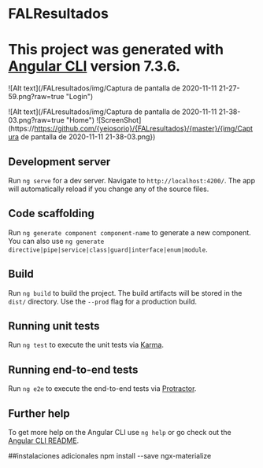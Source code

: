 
# FALResultados

This project was generated with [Angular CLI](https://github.com/angular/angular-cli) version 7.3.6.
=======

![Alt text](/FALresultados/img/Captura de pantalla de 2020-11-11 21-27-59.png?raw=true "Login") 

![Alt text](/FALresultados/img/Captura de pantalla de 2020-11-11 21-38-03.png?raw=true "Home") 
![ScreenShot](https://https://github.com/{yeiosorio}/{FALresultados}/{master}/{img/Captura de pantalla de 2020-11-11 21-38-03.png}) 

## Development server

Run `ng serve` for a dev server. Navigate to `http://localhost:4200/`. The app will automatically reload if you change any of the source files.

## Code scaffolding

Run `ng generate component component-name` to generate a new component. You can also use `ng generate directive|pipe|service|class|guard|interface|enum|module`.

## Build

Run `ng build` to build the project. The build artifacts will be stored in the `dist/` directory. Use the `--prod` flag for a production build.

## Running unit tests

Run `ng test` to execute the unit tests via [Karma](https://karma-runner.github.io).

## Running end-to-end tests

Run `ng e2e` to execute the end-to-end tests via [Protractor](http://www.protractortest.org/).

## Further help

To get more help on the Angular CLI use `ng help` or go check out the [Angular CLI README](https://github.com/angular/angular-cli/blob/master/README.md).



##instalaciones adicionales
npm install --save ngx-materialize
